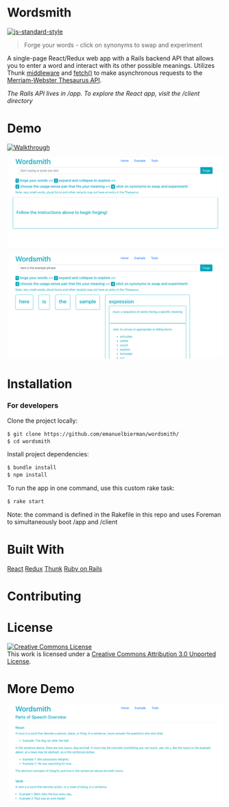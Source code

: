 # Wordsmith
[![js-standard-style](https://img.shields.io/badge/code%20style-standard-brightgreen.svg?style=flat)](https://github.com/feross/standard)

> Forge your words - click on synonyms to swap and experiment

A single-page React/Redux web app with a Rails backend API that allows you to enter a word and interact with its other possible meanings. Utilizes Thunk [middleware](https://redux.js.org/advanced/middleware) and [fetch()](https://developer.mozilla.org/en-US/docs/Web/API/WindowOrWorkerGlobalScope/fetch) to make asynchronous requests to the [Merriam-Webster Thesaurus API](https://dictionaryapi.com/).

*The Rails API lives in /app. To explore the React app, visit the /client directory*

# Demo

[![Walkthrough](http://img.youtube.com/vi/YoFqGEAHjAs/0.jpg)](http://www.youtube.com/watch?v=YoFqGEAHjAs/0)

![screenshot_1](public/images/screenshot_1.png)

![screenshot_2](public/images/screenshot_2.png)

# Installation

### For developers

Clone the project locally:
```sh
$ git clone https://github.com/emanuelbierman/wordsmith/
$ cd wordsmith
```
Install project dependencies:

```sh
$ bundle install
$ npm install
```
To run the app in one command, use this custom rake task:   

```sh
$ rake start
```
Note: the command is defined in the Rakefile in this repo and uses Foreman to simultaneously boot /app and /client

# Built With

[React](https://reactjs.org/)
[Redux](https://redux.js.org/)
[Thunk](https://github.com/reduxjs/redux-thunk)
[Ruby on Rails](https://rubyonrails.org/)

# Contributing

# License

<a rel="license" href="http://creativecommons.org/licenses/by/3.0/"><img alt="Creative Commons License" style="border-width:0" src="https://i.creativecommons.org/l/by/3.0/80x15.png" /></a><br />This work is licensed under a <a rel="license" href="http://creativecommons.org/licenses/by/3.0/">Creative Commons Attribution 3.0 Unported License</a>.

# More Demo

![screenshot_3](public/images/screenshot_3.png)
